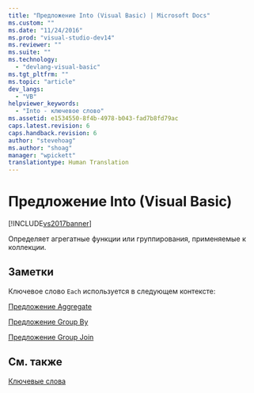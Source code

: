 ```yaml
---
title: "Предложение Into (Visual Basic) | Microsoft Docs"
ms.custom: ""
ms.date: "11/24/2016"
ms.prod: "visual-studio-dev14"
ms.reviewer: ""
ms.suite: ""
ms.technology: 
  - "devlang-visual-basic"
ms.tgt_pltfrm: ""
ms.topic: "article"
dev_langs: 
  - "VB"
helpviewer_keywords: 
  - "Into - ключевое слово"
ms.assetid: e1534550-8f4b-4978-b043-fad7b8fd79ac
caps.latest.revision: 6
caps.handback.revision: 6
author: "stevehoag"
ms.author: "shoag"
manager: "wpickett"
translationtype: Human Translation
---
```

# Предложение Into (Visual Basic)
[!INCLUDE[vs2017banner](../../../csharp/includes/vs2017banner.md)]

Определяет агрегатные функции или группирования, применяемые к коллекции.  
  
## Заметки  
 Ключевое слово `Each` используется в следующем контексте:  
  
 [Предложение Aggregate](../../../visual-basic/language-reference/queries/aggregate-clause.md)  
  
 [Предложение Group By](../../../visual-basic/language-reference/queries/group-by-clause.md)  
  
 [Предложение Group Join](../../../visual-basic/language-reference/queries/group-join-clause.md)  
  
## См. также  
 [Ключевые слова](../../../visual-basic/language-reference/keywords/index.md)